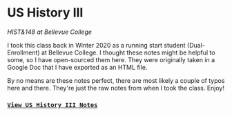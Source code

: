 # US History III

_HIST&148 at Bellevue College_

I took this class back in Winter 2020 as a running start student (Dual-Enrollment) at Bellevue College. I thought these notes might be helpful to some, so I have open-sourced them here. They were originally taken in a Google Doc that I have exported as an HTML file.

By no means are these notes perfect, there are most likely a couple of typos here and there. They're just the raw notes from when I took the class. Enjoy!

### [`View US History III Notes`](https://garyhtou.github.io/us-history-148/)
